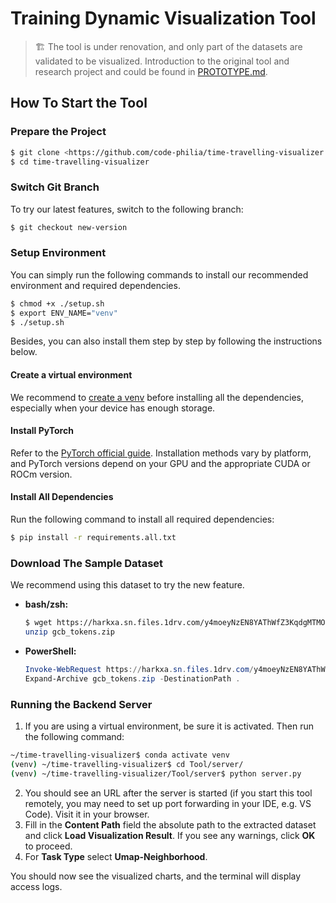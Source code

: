 # Training Dynamic Visualization Tool

> 🏗️ The tool is under renovation, and only part of the datasets are validated to be visualized. Introduction to the original tool and research project and could be found in [PROTOTYPE.md](PROTOTYPE.md).

## How To Start the Tool

### Prepare the Project

```bash
$ git clone <https://github.com/code-philia/time-travelling-visualizer.git>
$ cd time-travelling-visualizer
```

### Switch Git Branch

To try our latest features, switch to the following branch:

```bash
$ git checkout new-version
```

### Setup Environment

You can simply run the following commands to install our recommended environment and required dependencies. 

```bash
$ chmod +x ./setup.sh
$ export ENV_NAME="venv" 
$ ./setup.sh
```

Besides, you can also install them step by step by following the instructions below.

#### Create a virtual environment

We recommend to [create a venv](https://docs.python.org/3/library/venv.html) before installing all the dependencies, especially when your device has enough storage.

#### Install PyTorch

Refer to the [PyTorch official guide](https://pytorch.org/get-started/locally/). Installation methods vary by platform, and PyTorch versions depend on your GPU and the appropriate CUDA or ROCm version.

#### Install All Dependencies

Run the following command to install all required dependencies:

```bash
$ pip install -r requirements.all.txt
```

### Download The Sample Dataset

We recommend using this dataset to try the new feature.

- **bash/zsh:**

  ```bash
  $ wget https://harkxa.sn.files.1drv.com/y4moeyNzEN8YAThWfZ3KqdgMTMOiw8bPpfla5qSeJoEXMydGUCpFU1bcQPDMUtzlbeZnP4len61rozjPqxn30PWHMe5696VvAP0vctH7LyA11Usc8571J30qCTFJ27UOOLEo8PMhxzUPWwYtJVEqyiiYkV0MSg9pGHT33aOFi8F2_L85gltRCL_QnxB1g2D6pPagaqRi9wyC6uxsgARbA1kbQ -O gcb_tokens.zip
  unzip gcb_tokens.zip
  ```

- **PowerShell:**

  ```powershell
  Invoke-WebRequest https://harkxa.sn.files.1drv.com/y4moeyNzEN8YAThWfZ3KqdgMTMOiw8bPpfla5qSeJoEXMydGUCpFU1bcQPDMUtzlbeZnP4len61rozjPqxn30PWHMe5696VvAP0vctH7LyA11Usc8571J30qCTFJ27UOOLEo8PMhxzUPWwYtJVEqyiiYkV0MSg9pGHT33aOFi8F2_L85gltRCL_QnxB1g2D6pPagaqRi9wyC6uxsgARbA1kbQ -OutFile gcb_tokens.zip
  Expand-Archive gcb_tokens.zip -DestinationPath .
  ```

### Running the Backend Server

1. If you are using a virtual environment, be sure it is activated. Then run the following command:

```bash
~/time-travelling-visualizer$ conda activate venv
(venv) ~/time-travelling-visualizer$ cd Tool/server/
(venv) ~/time-travelling-visualizer/Tool/server$ python server.py
```

2. You should see an URL after the server is started (if you start this tool remotely, you may need to set up port forwarding in your IDE, e.g. VS Code). Visit it in your browser.
3. Fill in the **Content Path** field the absolute path to the extracted dataset and click **Load Visualization Result**. If you see any warnings, click **OK** to proceed.
4. For **Task Type** select **Umap-Neighborhood**.

You should now see the visualized charts, and the terminal will display access logs.